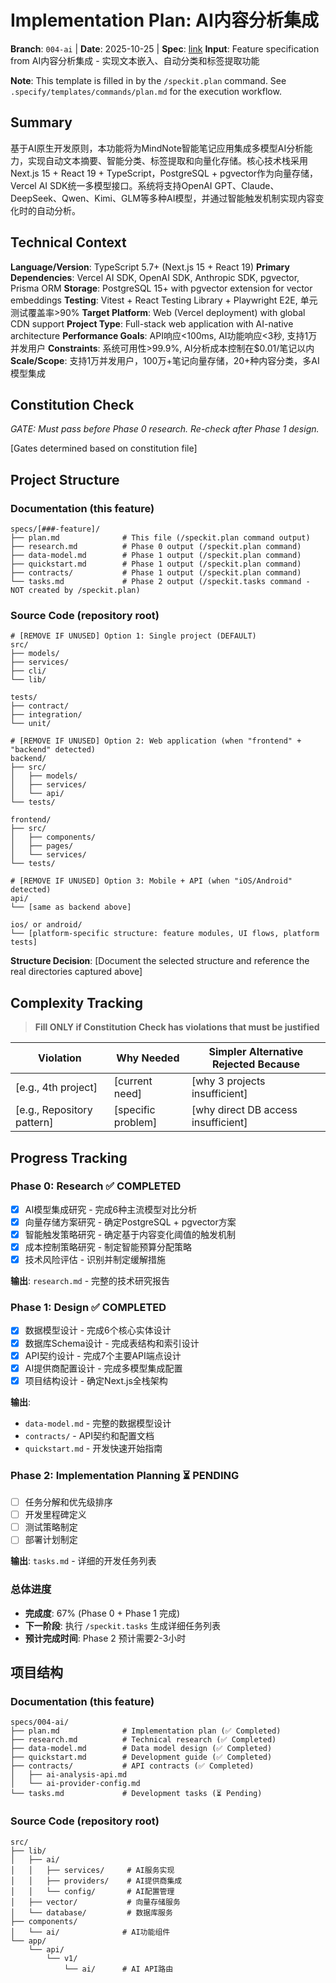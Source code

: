 # Implementation Plan: AI内容分析集成

**Branch**: `004-ai` | **Date**: 2025-10-25 | **Spec**: [link](./spec.md) **Input**: Feature
specification from AI内容分析集成 - 实现文本嵌入、自动分类和标签提取功能

**Note**: This template is filled in by the `/speckit.plan` command. See
`.specify/templates/commands/plan.md` for the execution workflow.

## Summary

基于AI原生开发原则，本功能将为MindNote智能笔记应用集成多模型AI分析能力，实现自动文本摘要、智能分类、标签提取和向量化存储。核心技术栈采用Next.js 15 + React 19 + TypeScript，PostgreSQL + pgvector作为向量存储，Vercel AI SDK统一多模型接口。系统将支持OpenAI GPT、Claude、DeepSeek、Qwen、Kimi、GLM等多种AI模型，并通过智能触发机制实现内容变化时的自动分析。

## Technical Context

**Language/Version**: TypeScript 5.7+ (Next.js 15 + React 19)
**Primary Dependencies**: Vercel AI SDK, OpenAI SDK, Anthropic SDK, pgvector, Prisma ORM
**Storage**: PostgreSQL 15+ with pgvector extension for vector embeddings
**Testing**: Vitest + React Testing Library + Playwright E2E, 单元测试覆盖率>90%
**Target Platform**: Web (Vercel deployment) with global CDN support
**Project Type**: Full-stack web application with AI-native architecture
**Performance Goals**: API响应<100ms, AI功能响应<3秒, 支持1万并发用户
**Constraints**: 系统可用性>99.9%, AI分析成本控制在$0.01/笔记以内
**Scale/Scope**: 支持1万并发用户，100万+笔记向量存储，20+种内容分类，多AI模型集成

## Constitution Check

_GATE: Must pass before Phase 0 research. Re-check after Phase 1 design._

[Gates determined based on constitution file]

## Project Structure

### Documentation (this feature)

```text
specs/[###-feature]/
├── plan.md              # This file (/speckit.plan command output)
├── research.md          # Phase 0 output (/speckit.plan command)
├── data-model.md        # Phase 1 output (/speckit.plan command)
├── quickstart.md        # Phase 1 output (/speckit.plan command)
├── contracts/           # Phase 1 output (/speckit.plan command)
└── tasks.md             # Phase 2 output (/speckit.tasks command - NOT created by /speckit.plan)
```

### Source Code (repository root)

<!--
  ACTION REQUIRED: Replace the placeholder tree below with the concrete layout
  for this feature. Delete unused options and expand the chosen structure with
  real paths (e.g., apps/admin, packages/something). The delivered plan must
  not include Option labels.
-->

```text
# [REMOVE IF UNUSED] Option 1: Single project (DEFAULT)
src/
├── models/
├── services/
├── cli/
└── lib/

tests/
├── contract/
├── integration/
└── unit/

# [REMOVE IF UNUSED] Option 2: Web application (when "frontend" + "backend" detected)
backend/
├── src/
│   ├── models/
│   ├── services/
│   └── api/
└── tests/

frontend/
├── src/
│   ├── components/
│   ├── pages/
│   └── services/
└── tests/

# [REMOVE IF UNUSED] Option 3: Mobile + API (when "iOS/Android" detected)
api/
└── [same as backend above]

ios/ or android/
└── [platform-specific structure: feature modules, UI flows, platform tests]
```

**Structure Decision**: [Document the selected structure and reference the real directories captured
above]

## Complexity Tracking

> **Fill ONLY if Constitution Check has violations that must be justified**

| Violation                  | Why Needed         | Simpler Alternative Rejected Because |
| -------------------------- | ------------------ | ------------------------------------ |
| [e.g., 4th project]        | [current need]     | [why 3 projects insufficient]        |
| [e.g., Repository pattern] | [specific problem] | [why direct DB access insufficient]  |

## Progress Tracking

### Phase 0: Research ✅ COMPLETED
- [x] AI模型集成研究 - 完成6种主流模型对比分析
- [x] 向量存储方案研究 - 确定PostgreSQL + pgvector方案
- [x] 智能触发策略研究 - 确定基于内容变化阈值的触发机制
- [x] 成本控制策略研究 - 制定智能预算分配策略
- [x] 技术风险评估 - 识别并制定缓解措施

**输出**: `research.md` - 完整的技术研究报告

### Phase 1: Design ✅ COMPLETED
- [x] 数据模型设计 - 完成6个核心实体设计
- [x] 数据库Schema设计 - 完成表结构和索引设计
- [x] API契约设计 - 完成7个主要API端点设计
- [x] AI提供商配置设计 - 完成多模型集成配置
- [x] 项目结构设计 - 确定Next.js全栈架构

**输出**:
- `data-model.md` - 完整的数据模型设计
- `contracts/` - API契约和配置文档
- `quickstart.md` - 开发快速开始指南

### Phase 2: Implementation Planning ⏳ PENDING
- [ ] 任务分解和优先级排序
- [ ] 开发里程碑定义
- [ ] 测试策略制定
- [ ] 部署计划制定

**输出**: `tasks.md` - 详细的开发任务列表

### 总体进度
- **完成度**: 67% (Phase 0 + Phase 1 完成)
- **下一阶段**: 执行 `/speckit.tasks` 生成详细任务列表
- **预计完成时间**: Phase 2 预计需要2-3小时

## 项目结构

### Documentation (this feature)
```text
specs/004-ai/
├── plan.md              # Implementation plan (✅ Completed)
├── research.md          # Technical research (✅ Completed)
├── data-model.md        # Data model design (✅ Completed)
├── quickstart.md        # Development guide (✅ Completed)
├── contracts/           # API contracts (✅ Completed)
│   ├── ai-analysis-api.md
│   └── ai-provider-config.md
└── tasks.md             # Development tasks (⏳ Pending)
```

### Source Code (repository root)
```text
src/
├── lib/
│   ├── ai/
│   │   ├── services/     # AI服务实现
│   │   ├── providers/    # AI提供商集成
│   │   └── config/       # AI配置管理
│   ├── vector/           # 向量存储服务
│   └── database/         # 数据库服务
├── components/
│   └── ai/              # AI功能组件
└── app/
    └── api/
        └── v1/
            └── ai/      # AI API路由
```
